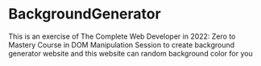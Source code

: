 # BackgroundGenerator

This is an exercise of The Complete Web Developer in 2022: Zero to Mastery Course in DOM Manipulation Session to create background generator website and this website can random background color for you
